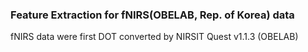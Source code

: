### Feature Extraction for fNIRS(OBELAB, Rep. of Korea) data
fNIRS data were first DOT converted by NIRSIT Quest v1.1.3 (OBELAB)
